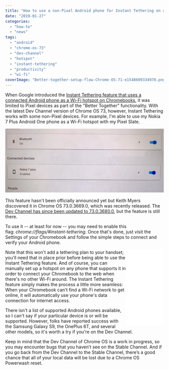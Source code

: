 ```yaml
---
title: "How to use a non-Pixel Android phone for Instant Tethering on a Chromebook"
date: "2019-01-27"
categories: 
  - "how-to"
  - "news"
tags: 
  - "android"
  - "chrome-os-73"
  - "dev-channel"
  - "hotspot"
  - "instant-tethering"
  - "productivity"
  - "wi-fi"
coverImage: "Better-together-setup-flow-Chrome-OS-71-e1548609334978.png"
---
```


When Google introduced the [Instant Tethering feature that uses a connected Android phone as a Wi-Fi hotspot on Chromebooks](https://www.aboutchromebooks.com/news/better-together-bringing-instant-tethering-voice-calls-and-easy-unlock-to-chromebooks/), it was limited to Pixel devices as part of the "Better Together" functionality. With the latest Dev Channel version of Chrome OS 73, however, Instant Tethering works with some non-Pixel devices. For example, I'm able to use my Nokia 7 Plus Android One phone as a Wi-Fi hotspot with my Pixel Slate.

[![](images/Nokia-7-Plus-instant-tethering-Chromebook-e1548608644361.jpg)](https://www.aboutchromebooks.com/news/how-to-use-a-non-pixel-android-phone-for-instant-tethering-on-a-chromebook-wifi-hotspot/attachment/nokia-7-plus-instant-tethering-chromebook/)

This feature hasn't been officially announced yet but Keith Myers discovered it in Chrome OS 73.0.3669.0, which was recently released. The [Dev Channel has since been updated to 73.0.3680.0](https://chromereleases.googleblog.com/2019/01/stable-channel-update-for-chrome-os_25.html), but the feature is still there.

To use it -- at least for now -- you may need to enable this flag: _chrome://flags/#instant-tethering_. Once that's done, just visit the Settings of your Chromebook and follow the simple steps to connect and verify your Android phone.

<iframe style="width: 120px; height: 240px;" src="//ws-na.amazon-adsystem.com/widgets/q?ServiceVersion=20070822&amp;OneJS=1&amp;Operation=GetAdHtml&amp;MarketPlace=US&amp;source=ac&amp;ref=qf_sp_asin_til&amp;ad_type=product_link&amp;tracking_id=aboutchromebo-20&amp;marketplace=amazon&amp;region=US&amp;placement=B07HD3QC65&amp;asins=B07HD3QC65&amp;linkId=ca2af4a94e4f47f30093866502775b0e&amp;show_border=true&amp;link_opens_in_new_window=true&amp;price_color=333333&amp;title_color=0066c0&amp;bg_color=ffffff" frameborder="0" marginwidth="0" marginheight="0" scrolling="no" align="right"><span data-mce-type="bookmark" style="display: inline-block; width: 0px; overflow: hidden; line-height: 0;" class="mce_SELRES_start">﻿</span> </iframe>

Note that this won't add a tethering plan to your handset; you'll need that in place prior before being able to use the Instant Tethering feature. And of course, you can manually set up a hotspot on any phone that supports it in order to connect your Chromebook to the web when there's no other Wi-Fi around. The Instant Tethering feature simply makes the process a little more seamless: When your Chromebook can't find a Wi-Fi network to get online, it will automatically use your phone's data connection for internet access.

There isn't a list of supported Android phones available, so I can't say if your particular device is or will be supported. However, folks have reported success with the Samsung Galaxy S9, the OnePlus 6T, and several other models, so it's worth a try if you're on the Dev Channel.

Keep in mind that the Dev Channel of Chrome OS is a work in progress, so you may encounter bugs that you haven’t see on the Stable Channel. And if you go back from the Dev Channel to the Stable Channel, there’s a good chance that all of your local data will be lost due to a Chrome OS Powerwash reset.
